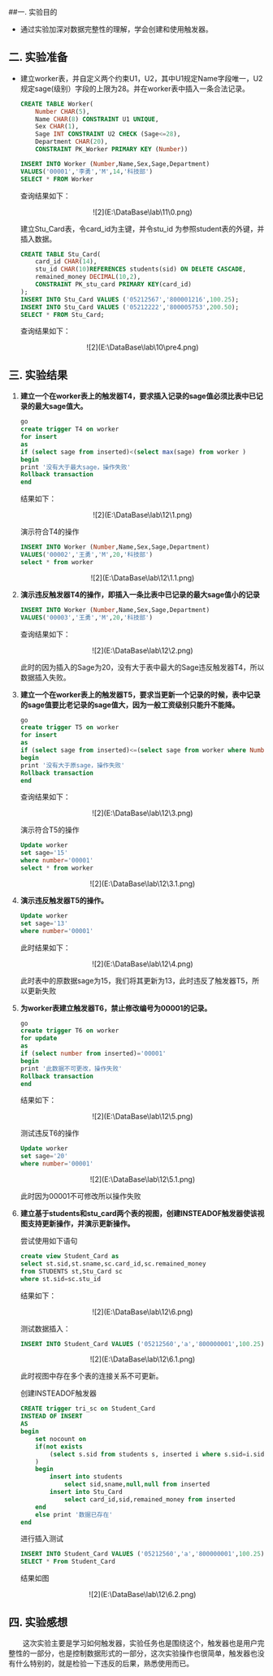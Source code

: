 ##一.  实验目的
-   通过实验加深对数据完整性的理解，学会创建和使用触发器。

## 二.  实验准备

-   建立worker表，并自定义两个约束U1，U2，其中U1规定Name字段唯一，U2规定sage(级别）字段的上限为28。并在worker表中插入一条合法记录。

    ~~~sql
    CREATE TABLE Worker(
    	Number CHAR(5),
    	Name CHAR(8) CONSTRAINT U1 UNIQUE,
    	Sex CHAR(1),
    	Sage INT CONSTRAINT U2 CHECK (Sage<=28),
    	Department CHAR(20),
    	CONSTRAINT PK_Worker PRIMARY KEY (Number))

    INSERT INTO Worker (Number,Name,Sex,Sage,Department)
    VALUES('00001','李勇','M',14,'科技部')
    SELECT * FROM Worker
    ~~~

    查询结果如下：

    <center>![2](E:\DataBase\lab\11\0.png)</center>

    建立Stu_Card表，令card_id为主键，并令stu_id 为参照student表的外键，并插入数据。

    ```sql
    CREATE TABLE Stu_Card(
    	card_id CHAR(14),
    	stu_id CHAR(10)REFERENCES students(sid) ON DELETE CASCADE,
    	remained_money DECIMAL(10,2),
    	CONSTRAINT PK_stu_card PRIMARY KEY(card_id)
    );
    INSERT INTO Stu_Card VALUES ('05212567','800001216',100.25);
    INSERT INTO Stu_Card VALUES ('05212222','800005753',200.50);
    SELECT * FROM Stu_Card;
    ```

    查询结果如下：

    <center>![2](E:\DataBase\lab\10\pre4.png)</center>

## 三.  实验结果

1.  **建立一个在worker表上的触发器T4，要求插入记录的sage值必须比表中已记录的最大sage值大。**

    ~~~sql
    go 
    create trigger T4 on worker
    for insert
    as
    if (select sage from inserted)<(select max(sage) from worker )
    begin
    print '没有大于最大sage，操作失败'
    Rollback transaction
    end
    ~~~

    结果如下：

    <center>![2](E:\DataBase\lab\12\1.png)</center>

    演示符合T4的操作

    ~~~sql
    INSERT INTO Worker (Number,Name,Sex,Sage,Department)
    VALUES('00002','王勇','M',20,'科技部')
    select * from worker
    ~~~

    <center>![2](E:\DataBase\lab\12\1.1.png)</center>

2.  **演示违反触发器T4的操作，即插入一条比表中已记录的最大sage值小的记录**

    ~~~sql
    INSERT INTO Worker (Number,Name,Sex,Sage,Department)
    VALUES('00003','王勇','M',20,'科技部')
    ~~~

    查询结果如下：

    <center>![2](E:\DataBase\lab\12\2.png)</center>

    此时的因为插入的Sage为20，没有大于表中最大的Sage违反触发器T4，所以数据插入失败。

3.  **建立一个在worker表上的触发器T5，要求当更新一个记录的时候，表中记录的sage值要比老记录的sage值大，因为一般工资级别只能升不能降。**

    ~~~sql
    go 
    create trigger T5 on worker
    for insert
    as
    if (select sage from inserted)<=(select sage from worker where Number=(select number from inserted) )
    begin
    print '没有大于原sage，操作失败'
    Rollback transaction
    end
    ~~~

    查询结果如下：

    <center>![2](E:\DataBase\lab\12\3.png)</center>

    演示符合T5的操作

    ~~~sql
    Update worker
    set sage='15'
    where number='00001'
    select * from worker
    ~~~

    <center>![2](E:\DataBase\lab\12\3.1.png)</center>

4.  **演示违反触发器T5的操作。**

    ~~~sql
    Update worker
    set sage='13'
    where number='00001'
    ~~~

    此时结果如下：

    <center>![2](E:\DataBase\lab\12\4.png)</center>

    此时表中的原数据sage为15，我们将其更新为13，此时违反了触发器T5，所以更新失败

5.  **为worker表建立触发器T6，禁止修改编号为00001的记录。**

    ~~~sql
    go 
    create trigger T6 on worker
    for update
    as
    if (select number from inserted)='00001'
    begin
    print '此数据不可更改，操作失败'
    Rollback transaction
    end
    ~~~

    结果如下：

    <center>![2](E:\DataBase\lab\12\5.png)</center>

    测试违反T6的操作

    ~~~sql
    Update worker
    set sage='20'
    where number='00001'
    ~~~

    <center>![2](E:\DataBase\lab\12\5.1.png)</center>

    此时因为00001不可修改所以操作失败

6.  **建立基于students和stu_card两个表的视图，创建INSTEADOF触发器使该视图支持更新操作，并演示更新操作。**

    尝试使用如下语句

    ~~~sql
    create view Student_Card as
    select st.sid,st.sname,sc.card_id,sc.remained_money
    from STUDENTS st,Stu_Card sc
    where st.sid=sc.stu_id
    ~~~

    结果如下：

    <center>![2](E:\DataBase\lab\12\6.png)</center>

    测试数据插入：

    ~~~sql
    INSERT INTO Student_Card VALUES ('05212560','a','800000001',100.25);
    ~~~

    <center>![2](E:\DataBase\lab\12\6.1.png)</center>

    此时视图中存在多个表的连接关系不可更新。

    创建INSTEADOF触发器

    ~~~sql
    CREATE trigger tri_sc on Student_Card
    INSTEAD OF INSERT
    AS
    begin 
    	set nocount on
    	if(not exists
    		(select s.sid from students s, inserted i where s.sid=i.sid)
    	)
    	begin
    		insert into students
    			select sid,sname,null,null from inserted
    		insert into Stu_Card
    			select card_id,sid,remained_money from inserted
    	end
    	else print '数据已存在'
    end
    ~~~

    进行插入测试

    ~~~sql
    INSERT INTO Student_Card VALUES ('05212560','a','800000001',100.25);
    SELECT * From Student_Card
    ~~~

    结果如图

    <center>![2](E:\DataBase\lab\12\6.2.png)</center>



## 四.  实验感想

<p style="text-indent: 2em">这次实验主要是学习如何触发器，实验任务也是围绕这个，触发器也是用户完整性的一部分，也是控制数据形式的一部分，这次实验操作也很简单，触发器也没有什么特别的，就是检验一下违反的后果，熟悉使用而已。</p>